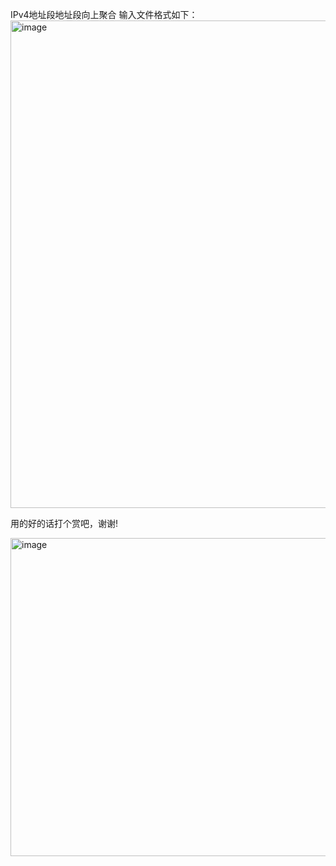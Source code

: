 IPv4地址段地址段向上聚合
输入文件格式如下：
<img width="780" alt="image" src="https://github.com/zhaoxiaoxuannj/ipSegment_agg/assets/37207508/a933fa8c-f0a4-47be-b33c-8c7bce9058cf">

用的好的话打个赏吧，谢谢!

<img width="509" alt="image" src="https://github.com/zhaoxiaoxuannj/ipSegment_agg/assets/37207508/7a0b4c87-3640-4121-b795-274fe1ae8f12">
